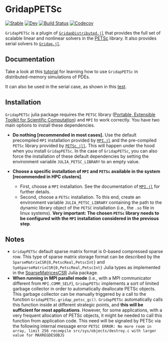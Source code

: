 # GridapPETSc

[![Stable](https://img.shields.io/badge/docs-stable-blue.svg)](https://gridap.github.io/GridapPETSc.jl/stable)
[![Dev](https://img.shields.io/badge/docs-dev-blue.svg)](https://gridap.github.io/GridapPETSc.jl/dev)
[![Build Status](https://github.com/gridap/GridapPETSc.jl/workflows/CI/badge.svg?branch=master)](https://github.com/gridap/GridapPETSc.jl/actions?query=workflow%3ACI)
[![Codecov](https://codecov.io/gh/gridap/GridapPETSc.jl/branch/master/graph/badge.svg)](https://codecov.io/gh/gridap/GridapPETSc.jl)

`GridapPETSc` is a plugin of [`GridapDistributed.jl`](https://github.com/gridap/GridapDistributed.jl) that provides the  full set of scalable linear and nonlinear solvers in the [PETSc](https://petsc.org/release/) library. It also provides serial solvers to [`Gridap.jl`](https://github.com/gridap/Gridap.jl).

## Documentation

Take a look at this [tutorial](https://gridap.github.io/Tutorials/dev/pages/t016_poisson_distributed/#Tutorial-16:-Poisson-equation-on-parallel-distributed-memory-computers-1) for learning how to use `GridapPETSc` in distributed-memory simulations of PDEs.

It can also be used in the serial case, as shown in this [test](https://github.com/gridap/GridapPETSc.jl/blob/master/test/sequential/PoissonDriver.jl).

## Installation

`GridapPETSc` julia package requires the `PETSC` library ([Portable, Extensible Toolkit for Scientific Computation](https://www.mcs.anl.gov/petsc/)) and `MPI` to work correctly. You have two main options to install these dependencies.

- **Do nothing [recommended in most cases].** Use the default precompiled `MPI` installation provided by [`MPI.jl`](https://github.com/JuliaParallel/MPI.jl) and the pre-compiled `PETSc` library provided by [`PETSc_jll`](https://github.com/JuliaBinaryWrappers/PETSc_jll.jl). This will happen under the hood when you install `GridapPETSc`. In the case of `GridapPETSc`, you can also force the installation of these default dependencies by setting the environment variable `JULIA_PETSC_LIBRARY` to an empty value.

- **Choose a specific installation of `MPI` and `PETSc` available in the system [recommended in HPC clusters]**.
  - First, choose a `MPI` installation. See the documentation of  [`MPI.jl`](https://github.com/JuliaParallel/MPI.jl) for further details.
  - Second, choose a `PETSc` installation. To this end, create an environment variable `JULIA_PETSC_LIBRARY` containing the path to the dynamic library object of the `PETSC` installation (i.e., the `.so` file in linux systems). **Very important: The chosen `PETSc` library needs to be configured with the `MPI` installation considered in the previous step**.


## Notes

* `GridapPETSc` default sparse matrix format is 0-based compressed sparse row. This type of sparse matrix storage format can be described by the `SparseMatrixCSR{0,PetscReal,PetscInt}` and `SymSparseMatrixCSR{0,PetscReal,PetscInt}` Julia types as implemented in the [SparseMatricesCSR](https://gridap.github.io/SparseMatricesCSR.jl/stable/) Julia package.
* **When running in MPI parallel mode** (i.e., with a MPI communicator different from `MPI.COMM_SELF`), `GridapPETSc` implements a sort of limited garbage collector in order to automatically deallocate PETSc objects. This garbage collector can be manually triggered by a call to the function `GridapPETSc.gridap_petsc_gc()`. `GridapPETSc` automatically calls this function inside at different strategic points, and **this will be sufficient for most applications**. However, for some applications, with a very frequent allocation of PETSc objects, it might be needed to call this function from application code. This need will be signaled by PETSc via the following internal message error `PETSC ERROR: No more room in array, limit 256
recompile src/sys/objects/destroy.c with larger value for MAXREGDESOBJS`
